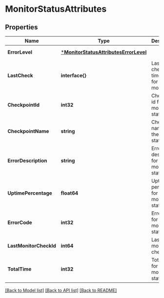 # MonitorStatusAttributes

## Properties
Name | Type | Description | Notes
------------ | ------------- | ------------- | -------------
**ErrorLevel** | [***MonitorStatusAttributesErrorLevel**](MonitorStatusAttributes_ErrorLevel.md) |  | [default to null]
**LastCheck** | **interface{}** | Last checked timeStamp for this monitor | [optional] [default to null]
**CheckpointId** | **int32** | Checkpoint id for the monitor status | [optional] [default to null]
**CheckpointName** | **string** | Checkpoint name for the monitor status | [optional] [default to null]
**ErrorDescription** | **string** | Error description for the monitor status | [optional] [default to null]
**UptimePercentage** | **float64** | Uptime percentage for the monitor status | [default to null]
**ErrorCode** | **int32** | Error code for the monitor status | [default to null]
**LastMonitorCheckId** | **int64** | Last monitor check id | [optional] [default to null]
**TotalTime** | **int32** | Total time for the monitor status | [optional] [default to null]

[[Back to Model list]](../README.md#documentation-for-models) [[Back to API list]](../README.md#documentation-for-api-endpoints) [[Back to README]](../README.md)


